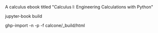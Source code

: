 A calculus ebook titled "Calculus I: Engineering Calculations with Python"


jupyter-book build <book name>

ghp-import -n -p -f calcone/_build/html